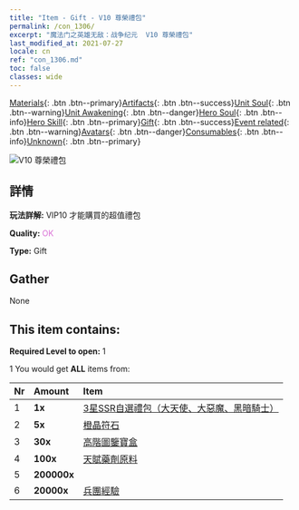 ```yaml
---
title: "Item - Gift - V10 尊榮禮包"
permalink: /con_1306/
excerpt: "魔法门之英雄无敌：战争纪元  V10 尊榮禮包"
last_modified_at: 2021-07-27
locale: cn
ref: "con_1306.md"
toc: false
classes: wide
---
```

 [Materials](/ItemsCN/){: .btn .btn--primary}[Artifacts](/ItemsCN/Artifacts/){: .btn .btn--success}[Unit Soul](/ItemsCN/UnitSoul/){: .btn .btn--warning}[Unit Awakening](/ItemsCN/UnitAwakening/){: .btn .btn--danger}[Hero Soul](/ItemsCN/HeroSoul/){: .btn .btn--info}[Hero Skill](/ItemsCN/HeroSkill/){: .btn .btn--primary}[Gift](/ItemsCN/Gift/){: .btn .btn--success}[Event related](/ItemsCN/Events/){: .btn .btn--warning}[Avatars](/ItemsCN/Avatars/){: .btn .btn--danger}[Consumables](/ItemsCN/Consumables/){: .btn .btn--info}[Unknown](/ItemsCN/Unknown/){: .btn .btn--primary}

 ![V10 尊榮禮包](/images/t/i_905010.png)

## 詳情
 **玩法詳解:** VIP10 才能購買的超值禮包

 **Quality:** <span style="color: #DA70D6">OK</span>

 **Type:** Gift

## Gather

  None

## This item contains:

 **Required Level to open:** 1

 1 You would get **ALL** items  from:

  | Nr | Amount |     Item    |
  |:---|:-------|:------------|
  | 1 |  **1x** | [3星SSR自選禮包（大天使、大惡魔、黑暗騎士）](/cn/Items/con_1320/) |  | 
  | 2 |  **5x** | [橙晶符石](/cn/Items/con_730/) |  | 
  | 3 |  **30x** | [高階圖鑒寶盒](/cn/Items/con_776/) |  | 
  | 4 |  **100x** | [天賦藥劑原料](/cn/Items/con_1120/) |  | 
  | 5 |  **200000x** | <i class="fas fa-coins"/> |  | 
  | 6 |  **20000x** | [兵團經驗](/cn/Items/con_902/) |  | 
